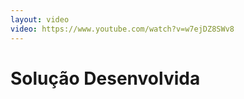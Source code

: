 ```yaml
---
layout: video
video: https://www.youtube.com/watch?v=w7ejDZ8SWv8
---
```


<h1 class="font-300">Solução Desenvolvida</h1>
<!--
<embed src="https://www.youtube.com/embed/F9Bo89m2f6g" allowfullscreen="true" class="w-full h-400px"> -->
